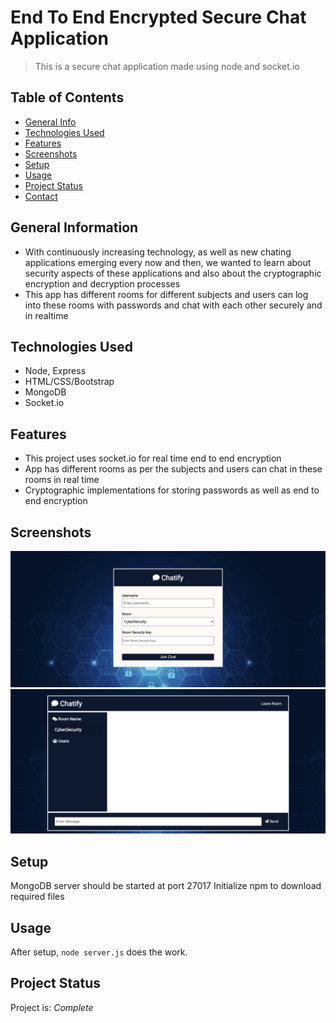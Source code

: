 # End To End Encrypted Secure Chat Application
> This is a secure chat application made using node and socket.io
<!-- > Live demo [_here_](https://www.example.com). If you have the project hosted somewhere, include the link here. -->

## Table of Contents
* [General Info](#general-information)
* [Technologies Used](#technologies-used)
* [Features](#features)
* [Screenshots](#screenshots)
* [Setup](#setup)
* [Usage](#usage)
* [Project Status](#project-status)
* [Contact](#contact)
<!-- * [License](#license) -->


## General Information
- With continuously increasing technology, as well as new chating applications emerging every now and then, we wanted to learn about security aspects of these applications and also about the cryptographic encryption and decryption processes
- This app has different rooms for different subjects and users can log into these rooms with passwords and chat with each other securely and in realtime
<!-- You don't have to answer all the questions - just the ones relevant to your project. -->


## Technologies Used
- Node, Express
- HTML/CSS/Bootstrap
- MongoDB
- Socket.io

## Features
- This project uses socket.io for real time end to end encryption
- App has different rooms as per the subjects and users can chat in these rooms in real time
- Cryptographic implementations for storing passwords as well as end to end encryption


## Screenshots
![Screenshot 1](./Screenshots/1.png)
![Screenshot 2](./Screenshots/2.png)
<!-- If you have screenshots you'd like to share, include them here. -->


## Setup
MongoDB server should be started at port 27017
Initialize npm to download required files


## Usage
After setup,
`node server.js` does the work.


## Project Status
Project is: _Complete_ 


